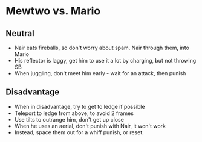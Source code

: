# Mewtwo vs. Mario

## Neutral

- Nair eats fireballs, so don't worry about spam. Nair through them, into Mario
- His reflector is laggy, get him to use it a lot by charging, but not throwing SB
- When juggling, don't meet him early - wait for an attack, then punish

## Disadvantage

- When in disadvantage, try to get to ledge if possible
- Teleport to ledge from above, to avoid 2 frames
- Use tilts to outrange him, don't get up close
- When he uses an aerial, don't punish with Nair, it won't work
- Instead, space them out for a whiff punish, or reset.
